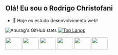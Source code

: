 ## Olá! Eu sou o Rodrigo Christofani


- 🌱 Hoje eu estudo desenvolvimento web!

![Anurag's GitHub stats](https://github-readme-stats.vercel.app/api?username=Christofani&show_icons=true&theme=dark)
[![Top Langs](https://github-readme-stats.vercel.app/api/top-langs/?username=Christofani&layout=donut)](https://github.com/anuraghazra/github-readme-stats)

<div>
    <img width="50" height="40" src="https://cdn.jsdelivr.net/gh/devicons/devicon/icons/javascript/javascript-original.svg" />
    <img  width="50" height="40" src="https://cdn.jsdelivr.net/gh/devicons/devicon/icons/typescript/typescript-original.svg" />
    <img width="50" height="40" src="https://cdn.jsdelivr.net/gh/devicons/devicon/icons/html5/html5-original.svg" />
    <img width="50" height="40" src="https://cdn.jsdelivr.net/gh/devicons/devicon/icons/css3/css3-original.svg" />
    <img width="50" height="40" src="https://cdn.jsdelivr.net/gh/devicons/devicon/icons/npm/npm-original-wordmark.svg" />
    <img width="50" height="40" src="https://cdn.jsdelivr.net/gh/devicons/devicon/icons/react/react-original.svg" />
          
          
  </div>
  
##
  <div>
    <a href="https://www.linkedin.com/in/devchristofani/" target="_blank"><img src="https://img.shields.io/badge/LinkedIn-0077B5?style=for-the-badge&logo=linkedin&logoColor=white"  alt=""></a>
    <a href="mailto:christofanir@gmail.com"><img src="https://img.shields.io/badge/Gmail-D14836?style=for-the-badge&logo=gmail&logoColor=white" alt=""></a>
    <a href="https://wa.me/qr/R3VMFLWR5OSPB1"><img src="https://img.shields.io/badge/WhatsApp-25D366?style=for-the-badge&logo=whatsapp&logoColor=white" alt=""></a>
  </div>
